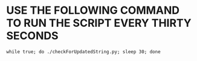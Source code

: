 # USE THE FOLLOWING COMMAND TO RUN THE SCRIPT EVERY THIRTY SECONDS
`while true; do ./checkForUpdatedString.py; sleep 30; done`
